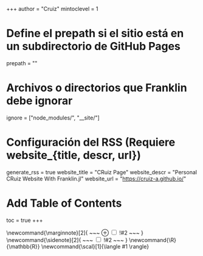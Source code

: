 <!--
Configuración global para Franklin.jl
-->
+++
author = "Cruiz"
mintoclevel = 1

# Define el prepath si el sitio está en un subdirectorio de GitHub Pages
prepath = ""

# Archivos o directorios que Franklin debe ignorar
ignore = ["node_modules/", "__site/"]

# Configuración del RSS (Requiere website_{title, descr, url})
generate_rss = true
website_title = "CRuiz Page"
website_descr = "Personal CRuiz Website With Franklin.jl"
website_url   = "https://cruiz-a.github.io/"

# Add Table of Contents
toc = true
+++

<!--
Definiciones de comandos LaTeX globales para todo el sitio
-->
\newcommand{\marginnote}[2]{
    ~~~
    <label for="mn-!#1" class="margin-toggle">&#8853;</label>
    <input type="checkbox" id="mn-!#1" class="margin-toggle"/>
    <span class="marginnote">!#2</span>
    ~~~
}
\newcommand{\sidenote}[2]{
    ~~~
    <label for="sn-!#1" class="margin-toggle sidenote-number"></label>
    <input type="checkbox" id="sn-!#1" class="margin-toggle"/>
    <span class="sidenote" id="sn-!#1">!#2</span>
    ~~~
}
\newcommand{\R}{\mathbb{R}}
\newcommand{\scal}[1]{\langle #1 \rangle}
